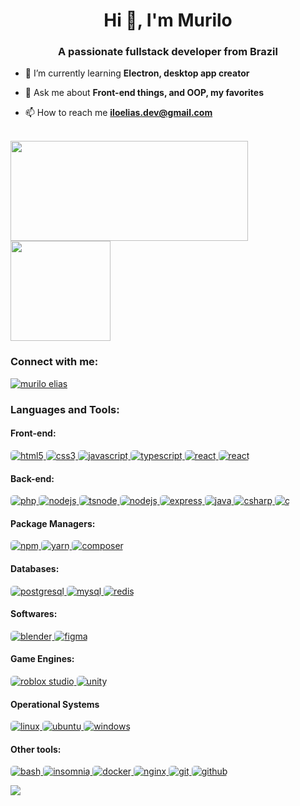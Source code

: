 <h1 align="center">Hi 👋, I'm Murilo</h1>
<h3 align="center">A passionate fullstack developer from Brazil</h3>

- 🌱 I’m currently learning **Electron, desktop app creator**

- 💬 Ask me about **Front-end things, and OOP, my favorites**

- 📫 How to reach me **iloelias.dev@gmail.com**

<div align="left" style="display: inline_block"><br>
  <img height="160em" width="380em" src="https://github-readme-stats.vercel.app/api?username=iloElias&show_icons=true&theme=dracula&include_all_commits=true&count_private=true"/>
  <img height="160em" src="https://github-readme-stats.vercel.app/api/top-langs/?username=iloElias&hide=css,scss,html&layout=compact&langs_count=6&theme=dracula&include_all_commits=true&count_private=true&card_width=200em"/>
</div>

<h3 align="left">Connect with me:</h3>
<p align="left">

<a href="https://www.linkedin.com/in/murilo-elias-487b7a226/" target="blank"><img align="center" src="https://img.shields.io/badge/LinkedIn-0A66C2.svg?style=for-the-badge&logo=LinkedIn&logoColor=white" alt="murilo elias"/></a>
</p>

<h3 align="left">Languages and Tools:</h3>
<h4 align="left">Front-end:</h4>
<p align="left">
    <a href="https://www.w3.org/html/" target="_blank" rel="noreferrer" title="HTML">
        <img style="border-radius: 5px" src="https://img.shields.io/badge/HTML5-E34F26.svg?style=for-the-badge&logo=HTML5&logoColor=white"
            alt="html5"/>
    </a>
    <a href="https://www.w3schools.com/css/" target="_blank" rel="noreferrer" title="CSS">
        <img style="border-radius: 5px" src="https://img.shields.io/badge/CSS3-1572B6.svg?style=for-the-badge&logo=CSS3&logoColor=white"
            alt="css3"/>
    </a>
    <a href="https://developer.mozilla.org/en-US/docs/Web/JavaScript" target="_blank" rel="noreferrer" title="JavaScript">
        <img style="border-radius: 5px" src="https://img.shields.io/badge/JavaScript-F7DF1E.svg?style=for-the-badge&logo=JavaScript&logoColor=black"
            alt="javascript"/>
    </a>
    <a href="https://www.typescriptlang.org/" target="_blank" rel="noreferrer" title="TypeScript">
        <img style="border-radius: 5px" src="https://img.shields.io/badge/TypeScript-3178C6.svg?style=for-the-badge&logo=TypeScript&logoColor=white"
            alt="typescript"/>
    </a>
    <a href="https://reactjs.org/" target="_blank" rel="noreferrer" title="React JS">
        <img style="border-radius: 5px" src="https://img.shields.io/badge/React-61DAFB.svg?style=for-the-badge&logo=React&logoColor=black"
            alt="react"/>
    </a>
    <a href="https://tailwindcss.com/" target="_blank" rel="noreferrer" title="Tailwind CSS">
        <img style="border-radius: 5px" src="https://img.shields.io/badge/Tailwind%20CSS-06B6D4.svg?style=for-the-badge&logo=Tailwind-CSS&logoColor=white"
            alt="react"/>
    </a>
</p>
<h4 align="left">Back-end:</h4>
<p align="left">
    <a href="https://www.php.net" target="_blank" rel="noreferrer" title="PHP">
        <img style="border-radius: 5px" src="https://img.shields.io/badge/PHP-777BB4.svg?style=for-the-badge&logo=PHP&logoColor=white" alt="php"
           />
    </a>
    <a href="https://nodejs.org" target="_blank" rel="noreferrer" title="Node JS">
        <img style="border-radius: 5px" src="https://img.shields.io/badge/Node.js-5FA04E.svg?style=for-the-badge&logo=nodedotjs&logoColor=white" alt="nodejs"/>
    </a>
    <a href="https://typestrong.org/ts-node/" target="_blank" rel="noreferrer" title="Typescript Node">
        <img style="border-radius: 5px" src="https://img.shields.io/badge/tsnode-3178C6.svg?style=for-the-badge&logo=ts-node&logoColor=white" alt="tsnode"/>
    </a>
    <a href="https://lua.org" target="_blank" rel="noreferrer" title="Lua">
        <img style="border-radius: 5px" src="https://img.shields.io/badge/Lua-2C2D72.svg?style=for-the-badge&logo=Lua&logoColor=white"
            alt="nodejs"/>
    </a>
    <!-- <a href="https://luau-lang.org/" target="_blank" rel="noreferrer" title="Luau">
        <img style="border-radius: 5px" src="https://luau-lang.org/favicon.ico"
            alt="nodejs"/>
    </a> -->
    <a href="https://expressjs.com" target="_blank" rel="noreferrer" title="Express JS">
        <img style="border-radius: 5px" src="https://img.shields.io/badge/Express-000000.svg?style=for-the-badge&logo=Express&logoColor=white"
        alt="express"/>
    </a>
    <a href="https://www.java.com" target="_blank" rel="noreferrer" title="Java">
        <img style="border-radius: 5px" src="https://img.shields.io/badge/java-%23ED8B00.svg?style=for-the-badge&logo=openjdk&logoColor=white" alt="java"
           />
    </a>
    <a href="https://www.w3schools.com/cs/" target="_blank" rel="noreferrer" title="C Sharp">
        <img style="border-radius: 5px" src="https://img.shields.io/badge/c%23-%23239120.svg?style=for-the-badge&logo=csharp&logoColor=white"
            alt="csharp"/>
    </a>
    <a href="https://www.cprogramming.com/" target="_blank" rel="noreferrer" title="C">
        <img style="border-radius: 5px" src="https://img.shields.io/badge/c-%2300599C.svg?style=for-the-badge&logo=c&logoColor=white" alt="c"/>
    </a>
</p>
<h4 align="left">Package Managers:</h4>
<p align="left">
    <a href="https://www.npmjs.com/" target="_blank" rel="noreferrer" title="NPM JS">
        <img style="border-radius: 5px" src="https://img.shields.io/badge/npm-CB3837.svg?style=for-the-badge&logo=npm&logoColor=white"
            alt="npm"/>
    </a>
    <a href="https://yarnpkg.com/" target="_blank" rel="noreferrer" title="Yarn JS">
        <img style="border-radius: 5px" src="https://img.shields.io/badge/Yarn-2C8EBB.svg?style=for-the-badge&logo=Yarn&logoColor=white"
            alt="yarn"/>
    </a>
    <a href="https://getcomposer.org/" target="_blank" rel="noreferrer" title="Composer">
        <img style="border-radius: 5px" src="https://img.shields.io/badge/Composer-885630.svg?style=for-the-badge&logo=Composer&logoColor=white"
            alt="composer"/>
    </a>
</p>
<h4 align="left">Databases:</h4>
<p align="left">
    <a href="https://www.postgresql.org" target="_blank" rel="noreferrer" title="PostgreSQL">
        <img style="border-radius: 5px" src="https://img.shields.io/badge/PostgreSQL-4169E1.svg?style=for-the-badge&logo=PostgreSQL&logoColor=white"
            alt="postgresql"/>
    </a>
    <a href="https://www.mysql.com/" target="_blank" rel="noreferrer" title="MySQL">
        <img style="border-radius: 5px" src="https://img.shields.io/badge/MySQL-4479A1.svg?style=for-the-badge&logo=MySQL&logoColor=white"
            alt="mysql"/>
    </a>
    <a href="https://redis.io" target="_blank" rel="noreferrer" title="Redis">
        <img style="border-radius: 5px" src="https://img.shields.io/badge/Redis-FF4438.svg?style=for-the-badge&logo=Redis&logoColor=white"
            alt="redis"/>
    </a>
</p>
<h4 align="left">Softwares:</h4>
<p align="left">
    <a href="https://www.blender.org/" target="_blank" rel="noreferrer" title="Blender">
        <img style="border-radius: 5px" src="https://img.shields.io/badge/Blender-E87D0D.svg?style=for-the-badge&logo=Blender&logoColor=white" alt="blender"
           />
    </a>
    <a href="https://www.figma.com/" target="_blank" rel="noreferrer" title="Figma">
        <img style="border-radius: 5px" src="https://img.shields.io/badge/Figma-F24E1E.svg?style=for-the-badge&logo=Figma&logoColor=white" alt="figma"/>
    </a>
</p>
<h4 align="left">Game Engines:</h4>
<p align="left">
    <a href="https://create.roblox.com/" target="_blank" rel="noreferrer" title="Roblox Studio">
        <img style="border-radius: 5px" src="https://img.shields.io/badge/Roblox%20Studio-00A2FF.svg?style=for-the-badge&logo=Roblox-Studio&logoColor=white" alt="roblox studio"/>
    </a>
    <a href="https://unity.com/" target="_blank" rel="noreferrer" title="Unity">
        <img style="border-radius: 5px" src="https://img.shields.io/badge/Unity-FFFFFF.svg?style=for-the-badge&logo=Unity&logoColor=black" alt="unity" style="background-color: white; border-radius: 8px"/>
    </a>
</p>
<h4 align="left">Operational Systems</h4>
<p align="left">
    <a href="https://www.linux.org/" target="_blank" rel="noreferrer" title="Linux">
        <img style="border-radius: 5px" src="https://img.shields.io/badge/Linux-FCC624.svg?style=for-the-badge&logo=Linux&logoColor=black" alt="linux"
           />
    </a>
    <a href="https://ubuntu.com/" target="_blank" rel="noreferrer" title="Ubuntu">
        <img style="border-radius: 5px" src="https://img.shields.io/badge/Ubuntu-E95420.svg?style=for-the-badge&logo=Ubuntu&logoColor=white" alt="ubuntu"
           />
    </a>
    <a href="https://www.microsoft.com/windows/" target="_blank" rel="noreferrer" title="Windows">
        <img style="border-radius: 5px" src="https://img.shields.io/badge/Windows-0078D6?style=for-the-badge&logo=windows&logoColor=white" alt="windows"
           />
    </a>
</p>
<h4 align="left">Other tools:</h4>
<p align="left">
    <a href="https://www.gnu.org/software/bash/" target="_blank" rel="noreferrer" title="Bash">
        <img style="border-radius: 5px" src="https://img.shields.io/badge/GNU%20Bash-4EAA25.svg?style=for-the-badge&logo=GNU-Bash&logoColor=white" alt="bash"/>
    </a>
    <a href="https://insomnia.rest/" target="_blank" rel="noreferrer" title="Insomnia">
        <img style="border-radius: 5px" src="https://img.shields.io/badge/Insomnia-4000BF.svg?style=for-the-badge&logo=Insomnia&logoColor=white"
        alt="insomnia"/>
    </a>
    <a href="https://www.docker.com/" target="_blank" rel="noreferrer" title="Docker">
        <img style="border-radius: 5px" src="https://img.shields.io/badge/Docker-2496ED.svg?style=for-the-badge&logo=Docker&logoColor=white"
        alt="docker"/>
    </a>
    <a href="https://www.nginx.com" target="_blank" rel="noreferrer" title="Nginx">
        <img style="border-radius: 5px" src="https://img.shields.io/badge/NGINX-009639.svg?style=for-the-badge&logo=NGINX&logoColor=white" alt="nginx"
           />
    </a>
    <a href="https://git-scm.com/" target="_blank" rel="noreferrer" title="Git">
        <img style="border-radius: 5px" src="https://img.shields.io/badge/Git-F05032.svg?style=for-the-badge&logo=Git&logoColor=white" alt="git"/>
    </a>
    <a href="https://git-scm.com/" target="_blank" rel="noreferrer" title="Github">
        <img style="border-radius: 5px" src="https://img.shields.io/badge/GitHub-181717.svg?style=for-the-badge&logo=GitHub&logoColor=white" alt="github"/>
    </a>
</p>

![](https://hit.yhype.me/github/profile?user_id=106710958)
